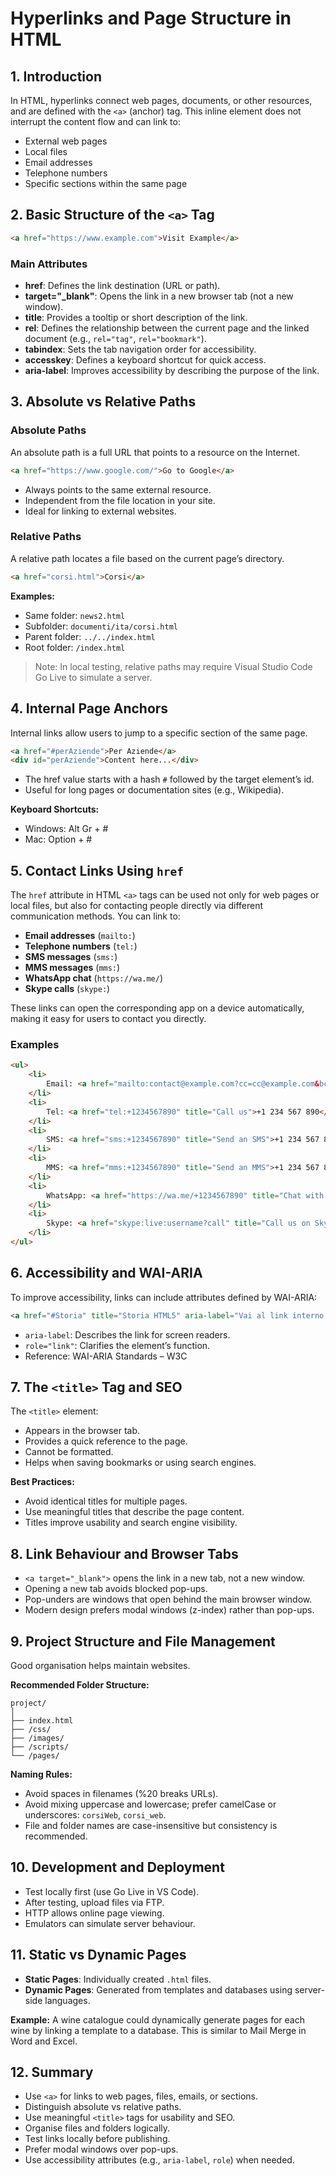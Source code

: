 # Hyperlinks and Page Structure in HTML

## 1. Introduction

In HTML, hyperlinks connect web pages, documents, or other resources, and are defined with the `<a>` (anchor) tag. This inline element does not interrupt the content flow and can link to:

* External web pages
* Local files
* Email addresses
* Telephone numbers
* Specific sections within the same page

## 2. Basic Structure of the `<a>` Tag

```html
<a href="https://www.example.com">Visit Example</a>
```

### Main Attributes

* **href**: Defines the link destination (URL or path).
* **target="_blank"**: Opens the link in a new browser tab (not a new window).
* **title**: Provides a tooltip or short description of the link.
* **rel**: Defines the relationship between the current page and the linked document (e.g., `rel="tag"`, `rel="bookmark"`).
* **tabindex**: Sets the tab navigation order for accessibility.
* **accesskey**: Defines a keyboard shortcut for quick access.
* **aria-label**: Improves accessibility by describing the purpose of the link.

## 3. Absolute vs Relative Paths

### Absolute Paths

An absolute path is a full URL that points to a resource on the Internet.

```html
<a href="https://www.google.com/">Go to Google</a>
```

* Always points to the same external resource.
* Independent from the file location in your site.
* Ideal for linking to external websites.

### Relative Paths

A relative path locates a file based on the current page’s directory.

```html
<a href="corsi.html">Corsi</a>
```

**Examples:**

* Same folder: `news2.html`
* Subfolder: `documenti/ita/corsi.html`
* Parent folder: `../../index.html`
* Root folder: `/index.html`

> Note: In local testing, relative paths may require Visual Studio Code Go Live to simulate a server.

## 4. Internal Page Anchors

Internal links allow users to jump to a specific section of the same page.

```html
<a href="#perAziende">Per Aziende</a>
<div id="perAziende">Content here...</div>
```

* The href value starts with a hash `#` followed by the target element’s id.
* Useful for long pages or documentation sites (e.g., Wikipedia).

**Keyboard Shortcuts:**

* Windows: Alt Gr + #
* Mac: Option + #

## 5. Contact Links Using `href`

The `href` attribute in HTML `<a>` tags can be used not only for web pages or local files, but also for contacting people directly via different communication methods. You can link to:

* **Email addresses** (`mailto:`)
* **Telephone numbers** (`tel:`)
* **SMS messages** (`sms:`)
* **MMS messages** (`mms:`)
* **WhatsApp chat** (`https://wa.me/`)
* **Skype calls** (`skype:`)

These links can open the corresponding app on a device automatically, making it easy for users to contact you directly.

### Examples

```html
<ul>
    <li>
        Email: <a href="mailto:contact@example.com?cc=cc@example.com&bcc=bcc@example.com&subject=Hello%20there" title="Send us an email">contact@example.com</a>
    </li>
    <li>
        Tel: <a href="tel:+1234567890" title="Call us">+1 234 567 890</a>
    </li>
    <li>
        SMS: <a href="sms:+1234567890" title="Send an SMS">+1 234 567 890</a>
    </li>
    <li>
        MMS: <a href="mms:+1234567890" title="Send an MMS">+1 234 567 890</a>
    </li>
    <li>
        WhatsApp: <a href="https://wa.me/+1234567890" title="Chat with us on WhatsApp">+1 234 567 890</a>
    </li>
    <li>
        Skype: <a href="skype:live:username?call" title="Call us on Skype">+1 234 567 890</a>
    </li>
</ul>
```


## 6. Accessibility and WAI-ARIA

To improve accessibility, links can include attributes defined by WAI-ARIA:

```html
<a href="#Storia" title="Storia HTML5" aria-label="Vai al link interno Storia" rel="bookmark" tabindex="1" accesskey="s" role="link">Storia</a>
```

* `aria-label`: Describes the link for screen readers.
* `role="link"`: Clarifies the element’s function.
* Reference: WAI-ARIA Standards – W3C

## 7. The `<title>` Tag and SEO

The `<title>` element:

* Appears in the browser tab.
* Provides a quick reference to the page.
* Cannot be formatted.
* Helps when saving bookmarks or using search engines.

**Best Practices:**

* Avoid identical titles for multiple pages.
* Use meaningful titles that describe the page content.
* Titles improve usability and search engine visibility.

## 8. Link Behaviour and Browser Tabs

* `<a target="_blank">` opens the link in a new tab, not a new window.
* Opening a new tab avoids blocked pop-ups.
* Pop-unders are windows that open behind the main browser window.
* Modern design prefers modal windows (z-index) rather than pop-ups.

## 9. Project Structure and File Management

Good organisation helps maintain websites.

**Recommended Folder Structure:**

```
project/
│
├── index.html
├── /css/
├── /images/
├── /scripts/
└── /pages/
```

**Naming Rules:**

* Avoid spaces in filenames (%20 breaks URLs).
* Avoid mixing uppercase and lowercase; prefer camelCase or underscores: `corsiWeb`, `corsi_web`.
* File and folder names are case-insensitive but consistency is recommended.

## 10. Development and Deployment

* Test locally first (use Go Live in VS Code).
* After testing, upload files via FTP.
* HTTP allows online page viewing.
* Emulators can simulate server behaviour.

## 11. Static vs Dynamic Pages

* **Static Pages**: Individually created `.html` files.
* **Dynamic Pages**: Generated from templates and databases using server-side languages.

**Example:**
A wine catalogue could dynamically generate pages for each wine by linking a template to a database. This is similar to Mail Merge in Word and Excel.

## 12. Summary

* Use `<a>` for links to web pages, files, emails, or sections.
* Distinguish absolute vs relative paths.
* Use meaningful `<title>` tags for usability and SEO.
* Organise files and folders logically.
* Test links locally before publishing.
* Prefer modal windows over pop-ups.
* Use accessibility attributes (e.g., `aria-label`, `role`) when needed.
